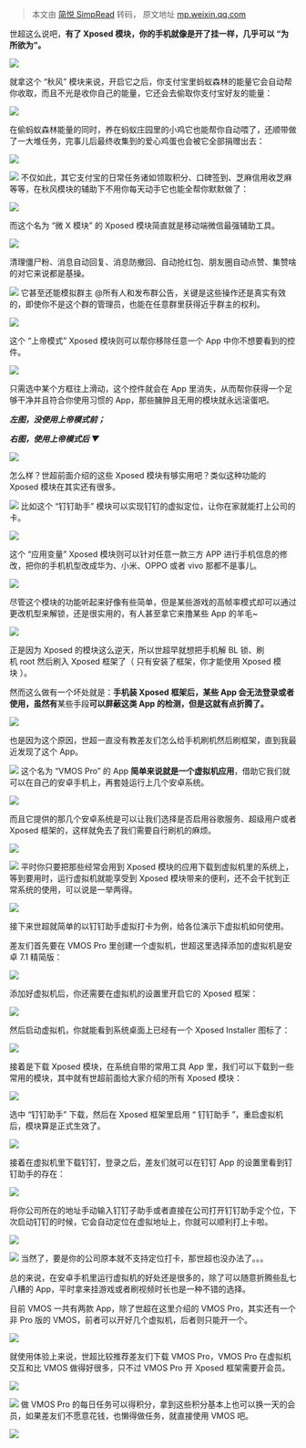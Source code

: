 > 本文由 [简悦 SimpRead](http://ksria.com/simpread/) 转码， 原文地址 [mp.weixin.qq.com](https://mp.weixin.qq.com/s?__biz=MzA5NDc1NzQ4MA==&mid=2653724910&idx=3&sn=262830dd9ef44e02b5401242892aea03&chksm=8b91b7e9bce63eff6cf0cc2f7459c8c56f8b9e00c9b91ec2766ecc401d971b9ada701ab230ab&mpshare=1&scene=1&srcid=0605O0IGus0NAVmsVo39GqMF&sharer_sharetime=1622825892243&sharer_shareid=7fece245937ac96f04f0fb8e1311fff1#rd)

世超这么说吧，**有了 Xposed 模块，你的手机就像是开了挂一样，几乎可以 “为所欲为”。**

![](https://mmbiz.qpic.cn/mmbiz_jpg/yZPTcMGWibvsetiaQiaxNgeXNS9AAUJYcIE8SWXZ6xcjpLdu2zOFYlmAJBLEWv8RzeW1TFBzsI844rj0oegaicaecw/640?wx_fmt=jpeg)

就拿这个 “秋风” 模块来说，开启它之后，你支付宝里蚂蚁森林的能量它会自动帮你收取，而且不光是收你自己的能量，它还会去偷取你支付宝好友的能量：

![](https://mmbiz.qpic.cn/mmbiz_png/yZPTcMGWibvsetiaQiaxNgeXNS9AAUJYcIE5uDCdATE4iba1Nk0y4hoJCp3xAyq5c0miaV7chYNVZdz9SrqiacLXXIXw/640?wx_fmt=png)

在偷蚂蚁森林能量的同时，养在蚂蚁庄园里的小鸡它也能帮你自动喂了，还顺带做了一大堆任务，完事儿后最终收集到的爱心鸡蛋也会被它全部捐赠出去：

![](https://mmbiz.qpic.cn/mmbiz_png/yZPTcMGWibvsetiaQiaxNgeXNS9AAUJYcIEBJkGFsh2DMbl5bEIZvc8LRVwpOes7PNbacZiamBQLJ7k8VW5rNtQSQg/640?wx_fmt=png)

 ![](https://mmbiz.qpic.cn/mmbiz/yZPTcMGWibvvLx6F9VHHuduYRiaYhaE4bwbRzDYYu9iasx9mUuEb4ZzyIvohic9iaYYIiag545E5fsNE2WSlr8yZIjiag/640?wx_fmt=png) 不仅如此，其它支付宝的日常任务诸如领取积分、口碑签到、芝麻信用收芝麻等等，在秋风模块的辅助下不用你每天动手它也能全帮你默默做了：

![](https://mmbiz.qpic.cn/mmbiz_jpg/yZPTcMGWibvsetiaQiaxNgeXNS9AAUJYcIEyjEHjEoaVZgT6AicTzxxcJl6E1kSJ1TGU1q07uiaFXCzTD2I4I0LwS0Q/640?wx_fmt=jpeg)

而这个名为 “微 X 模块” 的 Xposed 模块简直就是移动端微信最强辅助工具。

![](https://mmbiz.qpic.cn/mmbiz_png/yZPTcMGWibvsetiaQiaxNgeXNS9AAUJYcIEsltWWCgaV3o9iaEDF7ficm4sIbX2Uj255SfGljO90f8hYJ3eib9VgvleA/640?wx_fmt=png)

清理僵尸粉、消息自动回复、消息防撤回、自动抢红包、朋友圈自动点赞、集赞啥的对它来说都是基操。

 ![](https://mmbiz.qpic.cn/mmbiz/yZPTcMGWibvvLx6F9VHHuduYRiaYhaE4bw4AyDOJiaMlaibZcp9oRzicQbPgJvBVvYMZBGDic31Pic0KrELBAcjP5LqCg/640?wx_fmt=png) 它甚至还能模拟群主 @所有人和发布群公告，关键是这些操作还是真实有效的，即使你不是这个群的管理员，也能在任意群里获得近乎群主的权利。

![](https://mmbiz.qpic.cn/mmbiz_png/yZPTcMGWibvsetiaQiaxNgeXNS9AAUJYcIELPMrtJibDNmiavXaf4FzB1f4cU3VbPTsIOKF0efupiaW4yCQrLmg5WR3A/640?wx_fmt=png)

这个 “上帝模式” Xposed 模块则可以帮你移除任意一个 App 中你不想要看到的控件。

![](https://mmbiz.qpic.cn/mmbiz_jpg/yZPTcMGWibvsetiaQiaxNgeXNS9AAUJYcIEibf76CgttWCUqkNIJiatV1pzBaZtNh7tu3SForiaVjkvKycyBpmVbpgEw/640?wx_fmt=jpeg)

只需选中某个方框往上滑动，这个控件就会在 App 里消失，从而帮你获得一个足够干净并且符合你使用习惯的 App，那些臃肿且无用的模块就永远滚蛋吧。

_**左图，没使用上帝模式前；**_

_**右图，使用上帝模式后 ▼**_

![](https://mmbiz.qpic.cn/mmbiz_png/yZPTcMGWibvsetiaQiaxNgeXNS9AAUJYcIEibjRMMw4t2nbibngjzO1mgwvpIyaIBY2jibTgncy7N5UAeYtEjv5v8LXQ/640?wx_fmt=png)

怎么样？世超前面介绍的这些 Xposed 模块有够实用吧？类似这种功能的 Xposed 模块在其实还有很多。

 ![](https://mmbiz.qpic.cn/mmbiz/yZPTcMGWibvvLx6F9VHHuduYRiaYhaE4bwMkmxegMW1ib4wticu1CP7nNL38teoypk4aVk68YYMomdbo14TRhQIptA/640?wx_fmt=png) 比如这个 “钉钉助手” 模块可以实现钉钉的虚拟定位，让你在家就能打上公司的卡。

![](https://mmbiz.qpic.cn/mmbiz_jpg/yZPTcMGWibvsiciapYNGO4ic4uiccvk8F6ZBPG3Dt1Ycqh73iaAaWsCibw5n5JN7Rfxp21d6u9DYTrD75jic7hy0PK9txA/640?wx_fmt=jpeg)

这个 “应用变量” Xposed 模块则可以针对任意一款三方 APP 进行手机信息的修改，把你的手机机型改成华为、小米、OPPO 或者 vivo 那都不是事儿。

![](https://mmbiz.qpic.cn/mmbiz_png/yZPTcMGWibvsiciapYNGO4ic4uiccvk8F6ZBP7pMgbicet7JxJmp3A7hgfLVSbIM8F8oGgCicXr9EuS5CkSKhCAlBbUAA/640?wx_fmt=png)

尽管这个模块的功能听起来好像有些简单，但是某些游戏的高帧率模式却可以通过更改机型来解锁，还是很实用的，有人甚至拿它来撸某些 App 的羊毛~ 

![](https://mmbiz.qpic.cn/mmbiz_png/yZPTcMGWibvsiciapYNGO4ic4uiccvk8F6ZBPbzhWEMpibVbvSJSS3UTuiaVUGiauFyRnptCXE3CicoGtEqNaEE19UB8EDg/640?wx_fmt=png)

正是因为 Xposed 的模块这么逆天，所以世超早就想把手机解 BL 锁、刷机 root 然后刷入 Xposed 框架了（ 只有安装了框架，你才能使用 Xposed 模块 ）。

然而这么做有一个坏处就是：**手机装 Xposed 框架后，某些 App 会无法登录或者使用，虽然有**某些手段**可以屏蔽这类 App 的检测，但是这就有点折腾了。**

![](https://mmbiz.qpic.cn/mmbiz_png/yZPTcMGWibvsiciapYNGO4ic4uiccvk8F6ZBP5KUFhMvyuDeMGXiavv5M2XYQFweTaU11yChibXk08wtmVh7OvJWH6rLg/640?wx_fmt=png)

也是因为这个原因，世超一直没有教差友们怎么给手机刷机然后刷框架，直到我最近发现了这个 App。

 ![](https://mmbiz.qpic.cn/mmbiz/yZPTcMGWibvvLx6F9VHHuduYRiaYhaE4bwEDMVca9OoeoQ0ax5dqib44PkcERL0KIncEzP5jbCMibOsBAyvIjQ2dyg/640?wx_fmt=png) 这个名为 “VMOS Pro” 的 App **简单来说就是一个虚拟机应用**，借助它我们就可以在自己的安卓手机上，再套娃运行上几个安卓系统。

![](https://mmbiz.qpic.cn/mmbiz_jpg/yZPTcMGWibvsiciapYNGO4ic4uiccvk8F6ZBPafaBg5Ug8sq0KUvvXjATfibO8VERbb0p8gNUFao3026CRKNApf5Y5ibw/640?wx_fmt=jpeg)

而且它提供的那几个安卓系统是可以让我们选择是否启用谷歌服务、超级用户或者 Xposed 框架的，这样就免去了我们需要自行刷机的麻烦。

![](https://mmbiz.qpic.cn/mmbiz_jpg/yZPTcMGWibvsiciapYNGO4ic4uiccvk8F6ZBPyuibBCFibUtuicOtElCf1MTya8QyAdw6SzVPMS9iaBTLIKfu1fRL6NVdsQ/640?wx_fmt=jpeg)

 ![](https://mmbiz.qpic.cn/mmbiz/yZPTcMGWibvvLx6F9VHHuduYRiaYhaE4bwUdyB8iaUmibjsWicPVQmqPDSiazlIMj6oPVibACpicv3Ps02d5j1HejxdHnQ/640?wx_fmt=png) 平时你只要把那些经常会用到 Xposed 模块的应用下载到虚拟机里的系统上，等到要用时，运行虚拟机就能享受到 Xposed 模块带来的便利，还不会干扰到正常系统的使用，可以说是一举两得。

![](https://mmbiz.qpic.cn/mmbiz_jpg/yZPTcMGWibvsiciapYNGO4ic4uiccvk8F6ZBPcETNl9JqMMzAsNMwGbYUW3NEtQyWicgct8quMbnl77H47bab4qXe6DA/640?wx_fmt=jpeg)

接下来世超就简单的以钉钉助手虚拟打卡为例，给各位演示下虚拟机如何使用。

差友们首先要在 VMOS Pro 里创建一个虚拟机，世超这里选择添加的虚拟机是安卓 7.1 精简版：

![](https://mmbiz.qpic.cn/mmbiz_jpg/yZPTcMGWibvsiciapYNGO4ic4uiccvk8F6ZBP1yvKXgFLyd1aPICSzAF17SoxlKVY8815FRbBbMVZ9qXxyoDESNbRLQ/640?wx_fmt=jpeg)

添加好虚拟机后，你还需要在虚拟机的设置里开启它的 Xposed 框架：  

![](https://mmbiz.qpic.cn/mmbiz_jpg/yZPTcMGWibvsiciapYNGO4ic4uiccvk8F6ZBP69ZR7qGPz0VAMWYFYFB3ISmr0Nkg5Ueic6PH6icJsotuhYFzIcn78SKA/640?wx_fmt=jpeg)

然后启动虚拟机，你就能看到系统桌面上已经有一个 Xposed Installer 图标了：

![](https://mmbiz.qpic.cn/mmbiz_jpg/yZPTcMGWibvsiciapYNGO4ic4uiccvk8F6ZBPpKMWjFmnw4LObzoib84rjgkvLv4ydTQtFqhIPX7BgLCsAvNN50gdTpQ/640?wx_fmt=jpeg)

接着是下载 Xposed 模块，在系统自带的常用工具 App 里，我们可以下载到一些常用的模块，其中就有世超前面给大家介绍的所有 Xposed 模块：  

![](https://mmbiz.qpic.cn/mmbiz_jpg/yZPTcMGWibvsiciapYNGO4ic4uiccvk8F6ZBPQwCmwu0Dg5PticIfJiah3zRrS2RVL0giameTM9cowvzLTxUZq1hicVVpzA/640?wx_fmt=jpeg)

选中 “钉钉助手” 下载，然后在 Xposed 框架里启用 “ 钉钉助手 ”，重启虚拟机后，模块算是正式生效了。

![](https://mmbiz.qpic.cn/mmbiz_jpg/yZPTcMGWibvsiciapYNGO4ic4uiccvk8F6ZBPdAw8UB1s39QIpkib17RC2or3v8wPtDrCmlw63bibC01KtIALfBGy9NaQ/640?wx_fmt=jpeg)

接着在虚拟机里下载钉钉，登录之后，差友们就可以在钉钉 App 的设置里看到钉钉助手的存在：

![](https://mmbiz.qpic.cn/mmbiz_png/yZPTcMGWibvsiciapYNGO4ic4uiccvk8F6ZBPBT8wTypHickVVUNPVlLmhHvR4KI7oica50pdfTKbeXhfPW5VGaKANqyA/640?wx_fmt=png)

将你公司所在的地址手动输入钉钉子助手或者直接在公司打开钉钉助手定个位，下次启动钉钉的时候，它会自动定位在虚拟地址上，你就可以顺利打上卡啦。

![](https://mmbiz.qpic.cn/mmbiz_png/yZPTcMGWibvsiciapYNGO4ic4uiccvk8F6ZBPveTbptXSFTwP6KicDm9kTG2m6Eqa3PeVC21ibsBIOwkxU3v2ngWkI9JA/640?wx_fmt=png)

 ![](https://mmbiz.qpic.cn/mmbiz/yZPTcMGWibvvLx6F9VHHuduYRiaYhaE4bwBp4j8WLp9OLWFyVHXdl18Bx4PbGgreh73uricDtKnXWd5BXMaj86Cfw/640?wx_fmt=png) 当然了，要是你的公司原本就不支持定位打卡，那世超也没办法了。。。

总的来说，在安卓手机里运行虚拟机的好处还是很多的，除了可以随意折腾些乱七八糟的 App，平时拿来挂游戏或者刷视频时长也是一种不错的选择。

目前 VMOS 一共有两款 App，除了世超在这里介绍的 VMOS Pro，其实还有一个非 Pro 版的 VMOS，前者可以开好几个虚拟机，后者则只能开一个。

![](https://mmbiz.qpic.cn/mmbiz_png/yZPTcMGWibvsiciapYNGO4ic4uiccvk8F6ZBPNVicTicBekClqZ488yD8bd01kgiajaAqicI5oJjZyyoaaZHpH4GNLCfudQ/640?wx_fmt=png)

就使用体验上来说，世超比较推荐差友们下载 VMOS Pro，VMOS Pro 在虚拟机交互和比 VMOS 做得好很多，只不过 VMOS Pro 开 Xposed 框架需要开会员。

![](https://mmbiz.qpic.cn/mmbiz_jpg/yZPTcMGWibvsiciapYNGO4ic4uiccvk8F6ZBPiayNicRhSjlaGiaA4glXjpx1LzsOBzaND2A8MBThnpqFBicN0c4D6hlHFw/640?wx_fmt=jpeg)

 ![](https://mmbiz.qpic.cn/mmbiz/yZPTcMGWibvvLx6F9VHHuduYRiaYhaE4bwdW7W55nJmgQF5Vvjl6p6l0kQCnTKKpykswXB1WIXV6ribQ590W1y9NA/640?wx_fmt=png) 做 VMOS Pro 的每日任务可以得积分，拿到这些积分基本上也可以换一天的会员，如果差友们不愿意花钱，也懒得做任务，就直接使用 VMOS 吧。

![](https://mmbiz.qpic.cn/mmbiz_png/yZPTcMGWibvsiciapYNGO4ic4uiccvk8F6ZBPpyI3V4WQNhZjvIdQCNwjmoZwVTZImTqWNH5KPASHldLrHyJFib0KfGg/640?wx_fmt=png)